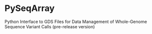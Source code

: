 # PySeqArray
Python Interface to GDS Files for Data Management of Whole-Genome Sequence Variant Calls (pre-release version)
